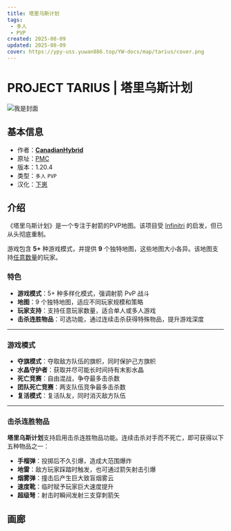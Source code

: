 ```yaml
---
title: 塔里乌斯计划
tags: 
 - 多人
 - PVP
created: 2025-08-09
updated: 2025-08-09
cover: https://ypy-uss.yuwan886.top/YW-docs/map/tarius/cover.png
---
```


# PROJECT TARIUS | 塔里乌斯计划
![我是封面](https://ypy-uss.yuwan886.top/YW-docs/map/tarius/cover.png)
## 基本信息

- 作者：[**CanadianHybrid**](https://www.planetminecraft.com/member/canadianhybrid/)
- 原址：[PMC](https://www.planetminecraft.com/project/project-tarius/)
- 版本：1.20.4
- 类型：`多人` `PVP`
- 汉化：[下崽](https://pan.quark.cn/s/8845e56e30f5)

## 介绍

《塔里乌斯计划》是一个专注于射箭的PVP地图。该项目受 [Infinitri](https://www.minecraftmaps.com/pvp-maps/infinitri) 的启发，但已从头彻底重制。

游戏包含 **5+** 种游戏模式，并提供 **9** 个独特地图，这些地图大小各异。该地图支持<u>任意数量</u>的玩家。

### 特色

- **游戏模式**：5+ 种多样化模式，强调射箭 PvP 战斗
- **地图**：9 个独特地图，适应不同玩家规模和策略
- **玩家支持**：支持任意玩家数量，适合单人或多人游戏
- **击杀连胜物品**：可选功能，通过连续击杀获得特殊物品，提升游戏深度

---

### 游戏模式

 - **夺旗模式**：夺取敌方队伍的旗帜，同时保护己方旗帜
 - **水晶守护者**：获取并尽可能长时间持有末影水晶
 - **死亡竞赛**：自由混战，争夺最多击杀数
 - **团队死亡竞赛**：两支队伍竞争最多击杀数
 - **复活模式**：复活队友，同时消灭敌方队伍

---

### 击杀连胜物品

**塔里乌斯计划**支持启用击杀连胜物品功能。连续击杀对手而不死亡，即可获得以下五种物品之一：

 - **手榴弹**：投掷后不久引爆，造成大范围爆炸
 - **地雷**：敌方玩家踩踏时触发，也可通过箭矢射击引爆
 - **烟雾弹**：撞击后产生巨大致盲烟雾云
 - **速度靴**：临时赋予玩家巨大速度提升
 - **超级弩**：射击时瞬间发射三支穿刺箭矢

## 画廊

<Gallery :images="[
  { src: 'https://ypy-uss.yuwan886.top/YW-docs/map/tarius/1.png' },
  { src: 'https://ypy-uss.yuwan886.top/YW-docs/map/tarius/2.png' },
  { src: 'https://ypy-uss.yuwan886.top/YW-docs/map/tarius/3.png' },
  { src: 'https://ypy-uss.yuwan886.top/YW-docs/map/tarius/4.png' },
  { src: 'https://ypy-uss.yuwan886.top/YW-docs/map/tarius/5.png' }
]" />